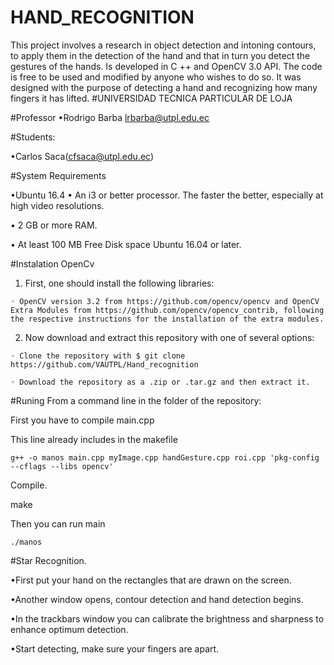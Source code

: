 # HAND_RECOGNITION
This project involves a research in object detection and intoning contours, to apply them in the detection of the hand and that in turn you detect the gestures of the hands. Is developed in C ++ and OpenCV 3.0 API. The code is free to be used and modified by anyone who wishes to do so. It was designed with the purpose of detecting a hand and recognizing how many fingers it has lifted.
#UNIVERSIDAD TECNICA PARTICULAR DE LOJA

#Professor
•Rodrigo Barba lrbarba@utpl.edu.ec

#Students:

•Carlos Saca(cfsaca@utpl.edu.ec)

#System Requirements

•Ubuntu 16.4
• An i3 or better processor. The faster the better, especially at high video resolutions.

• 2 GB or more RAM.

• At least 100 MB Free Disk space Ubuntu 16.04 or later.

#Instalation OpenCv

1.  First, one should install the following libraries:

`◦ OpenCV version 3.2 from https://github.com/opencv/opencv and OpenCV Extra Modules from https://github.com/opencv/opencv_contrib, following the respective instructions for the installation of the extra modules.`

2.  Now download and extract this repository with one of several options:

`◦ Clone the repository with $ git clone https://github.com/VAUTPL/Hand_recognition`

`◦ Download the repository as a .zip or .tar.gz and then extract it.`

#Runing
From a command line in the folder of the repository:

First you have to compile main.cpp

This line already includes in the makefile

 `g++ -o manos main.cpp myImage.cpp handGesture.cpp roi.cpp 'pkg-config --cflags --libs opencv'`


Compile.

make

Then you can run main

`./manos`

#Star Recognition.

•First put your hand on the rectangles that are drawn on the screen.

•Another window opens, contour detection and hand detection begins.

•In the trackbars window you can calibrate the brightness and sharpness to enhance optimum detection.

•Start detecting, make sure your fingers are apart.


